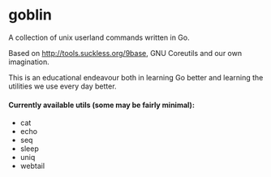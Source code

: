 goblin
======

A collection of unix userland commands written in Go.

Based on http://tools.suckless.org/9base, GNU Coreutils and our own
imagination.

This is an educational endeavour both in learning Go better and learning
the utilities we use every day better.

#### Currently available utils (some may be fairly minimal):
 * cat
 * echo
 * seq
 * sleep
 * uniq
 * webtail

